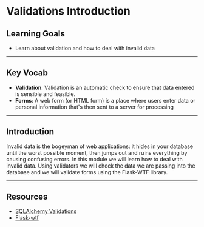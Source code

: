 # Validations Introduction

## Learning Goals

- Learn about validation and how to deal with invalid data

***

## Key Vocab

- **Validation**: Validation is an automatic check to ensure that data entered is sensible and feasible.
- **Forms**: A web form (or HTML form) is a place where users enter data or personal information that's then sent to a server for processing

***

## Introduction

Invalid data is the bogeyman of web applications: it hides in your database
until the worst possible moment, then jumps out and ruins everything by causing
confusing errors.
In this module we will learn how to deal with invalid data.
Using validators we will check the data we are passing into the database and we will validate forms using the Flask-WTF library.

***

## Resources

- [SQLAlchemy Validations][SQLAlchemy Validations]
- [Flask-wtf](https://flask-wtf.readthedocs.io/en/1.0.x/)

[SQLAlchemy Validations]: https://docs.sqlalchemy.org/en/14/orm/mapped_attributes.html
